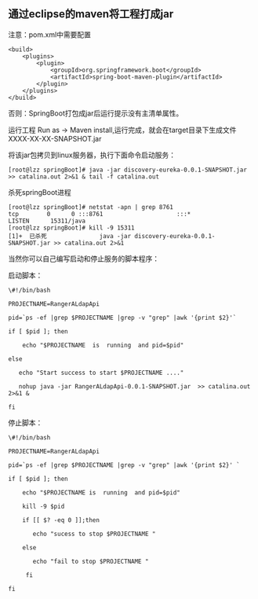 ## 通过eclipse的maven将工程打成jar

注意：pom.xml中需要配置

    <build>
		<plugins>
			<plugin>
				<groupId>org.springframework.boot</groupId>
				<artifactId>spring-boot-maven-plugin</artifactId>
			</plugin>
		</plugins>
	</build>

否则：SpringBoot打包成jar后运行提示没有主清单属性。


运行工程 Run as ->  Maven install,运行完成，就会在target目录下生成文件XXXX-XX-XX-SNAPSHOT.jar

将该jar包拷贝到linux服务器，执行下面命令启动服务：

    [root@lzz springBoot]# java -jar discovery-eureka-0.0.1-SNAPSHOT.jar  >> catalina.out 2>&1 & tail -f catalina.out


杀死springBoot进程

    [root@lzz springBoot]# netstat -apn | grep 8761
	tcp        0      0 :::8761                     :::*                        LISTEN      15311/java 
    [root@lzz springBoot]# kill -9 15311
	[1]+  已杀死               java -jar discovery-eureka-0.0.1-SNAPSHOT.jar >> catalina.out 2>&1


当然你可以自己编写启动和停止服务的脚本程序：

启动脚本：

    \#!/bin/bash

	PROJECTNAME=RangerALdapApi
	
	pid=`ps -ef |grep $PROJECTNAME |grep -v "grep" |awk '{print $2}'`
	
	if [ $pid ]; then
	
	​    echo "$PROJECTNAME  is  running  and pid=$pid"
	
	else
	
	   echo "Start success to start $PROJECTNAME ...."
	
	   nohup java -jar RangerALdapApi-0.0.1-SNAPSHOT.jar  >> catalina.out  2>&1 &
	
	fi


停止脚本：

    \#!/bin/bash

	PROJECTNAME=RangerALdapApi
	
	pid=`ps -ef |grep $PROJECTNAME |grep -v "grep" |awk '{print $2}' `
	
	if [ $pid ]; then
	
	​    echo "$PROJECTNAME is  running  and pid=$pid"
	
	​    kill -9 $pid
	
	​    if [[ $? -eq 0 ]];then
	
	​       echo "sucess to stop $PROJECTNAME "
	
	​    else
	
	​       echo "fail to stop $PROJECTNAME "
	
	​     fi
	
	fi

	
    


